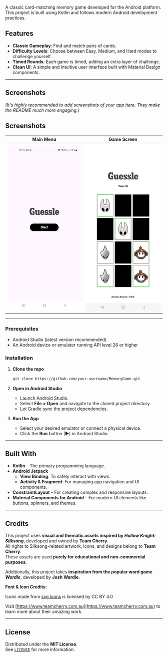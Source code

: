 A classic card-matching memory game developed for the Android platform. This project is built using Kotlin and follows modern Android development practices.

## Features
- **Classic Gameplay**: Find and match pairs of cards.  
- **Difficulty Levels**: Choose between Easy, Medium, and Hard modes to challenge yourself.  
- **Timed Rounds**: Each game is timed, adding an extra layer of challenge.  
- **Clean UI**: A simple and intuitive user interface built with Material Design components.  

---

## Screenshots

*(It's highly recommended to add screenshots of your app here. They make the README much more engaging.)*  

## Screenshots
| Main Menu | Game Screen |
| :---: | :---: |
| ![Main Menu](screenshots/MainScreen.jpg) | ![Game Screen](screenshots/GameScreen.jpg) |


---

### Prerequisites
- Android Studio (latest version recommended)  
- An Android device or emulator running API level 26 or higher  

### Installation

1. **Clone the repo**
   ```bash
   git clone https://github.com/your-username/MemoryGame.git
   ```

2. **Open in Android Studio**
   - Launch Android Studio.  
   - Select **File > Open** and navigate to the cloned project directory.  
   - Let Gradle sync the project dependencies.  

3. **Run the App**
   - Select your desired emulator or connect a physical device.  
   - Click the **Run** button (▶) in Android Studio.  

---

## Built With
- **Kotlin** – The primary programming language.  
- **Android Jetpack**  
  - **View Binding**: To safely interact with views.  
  - **Activity & Fragment**: For managing app navigation and UI components.  
- **ConstraintLayout** – For creating complex and responsive layouts.  
- **Material Components for Android** – For modern UI elements like buttons, spinners, and themes.  

---

## Credits

This project uses **visual and thematic assets inspired by *Hollow Knight: Silksong***, developed and owned by **Team Cherry**.  
All rights to Silksong-related artwork, icons, and designs belong to **Team Cherry**.  
These assets are used **purely for educational and non-commercial purposes**.  

Additionally, this project takes **inspiration from the popular word game *Wordle***, developed by **Josh Wardle**.  

**Font & Icon Credits:**  
<div>Icons made from <a href="https://www.onlinewebfonts.com/icon">svg icons</a> is licensed by CC BY 4.0</div>  

Visit [https://www.teamcherry.com.au](https://www.teamcherry.com.au) to learn more about their amazing work.

---

## License

Distributed under the **MIT License**.  
See [`LICENSE`](LICENSE) for more information.
